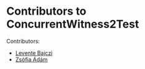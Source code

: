 # Contributors to ConcurrentWitness2Test

Contributors:
* [Levente Bajczi](https://github.com/leventeBajczi)
* [Zsófia Ádám](https://github.com/AdamZsofi)
